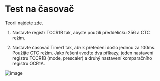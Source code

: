 # Test na časovač
Teorii najdete [zde](../08_Timer.md).

1. Nastavte registr TCCR1B tak, abyste použili předděličku 256 a CTC režim.

2. Nastavte časovač Timer1 tak, aby k přetečení došlo jednou za 100ms. Použijte CTC režim. Jako řešení uveďte dva příkazy, jeden nastavení registru TCCR1B (mode, prescaler) a druhý nastavení komparačního registru OCR1A.


![image](https://github.com/user-attachments/assets/bee934a0-85c3-4c6c-8d8b-193e23152417)
